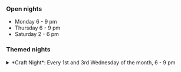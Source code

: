 ### Open nights

* Monday 6 - 9 pm
* Thursday 6 - 9 pm
* Saturday 2 - 6 pm

### Themed nights

<details class="themed-night" markdown=1><summary><span markdown=1>*Craft Night*</span>: Every 1st and 3rd Wednesday of the month, 6 - 9 pm<span id="cal-next" style="opacity:0.5;"></span></summary>

Alex H and Alfie will be opening up to do crafts, from sewing, clothes alterations, and upholstery, through origami, pom-pom making, felting, and more. Basically anything that doesn't involve a laptop!

Feel free to come to the space to do whatever you'd normally do, or join us in exploring craft and physical things! We are by no means experts but we can offer our knowledge and experience.

There are lots of needles, thread, and offcut material, so without bringing anything you could make a cushion, a clothes alteration, play with origami or pom-poms, or attempt a little leatherworking. Or, bring your own materials and give something crafty a go that you've been meaning to for a while!

Every 1st and 3rd Wednesday of the month from 6pm-9pm.

</details>

<script src="/assets/get-next-wednesday.js"></script>
